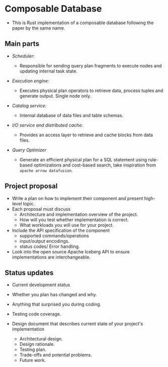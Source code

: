 # Composable Database

- This is Rust implementation of a composable database following the paper by the same name.

## Main parts

- *Scheduler:* 
  - Responsible for sending query plan fragments to execute nodes and updating internal task state.

- *Execution engine:* 
  - Executes physical plan operators to retrieve data, process tuples and generate output. Single node only.

- *Catalog service:* 
  - Internal database of data files and table schemas.

- *I/O service and distributed cache:* 
  - Provides an access layer to retrieve and cache blocks from data files.

- *Query Optimizer*
  - Generate an efficient physical plan for a SQL statement using rule-based optimizations and cost-based search, take inspiration from `apache arrow datafusion`.

## Project proposal

- Write a plan on how to implement their component and present high-level topic.
- Each proposal must discuss
  - Architecture and implementation overview of the project.
  - How will you test whether implementation is correct.
  - What workloads you will use for your project.
- Include the API specification of the component
  - supported commands/operations
  - input/output encodings.
  - status codes/ Error handling.
- Look into the open source Apache Iceberg API to ensure implementations are interchangeable.

## Status updates

- Current development status
- Whether you plan has changed and why.
- Anything that surprised you during coding.
- Testing code coverage.

- Design document that describes current state of your project's implementation
  - Architectural design.
  - Design rationale.
  - Testing plan.
  - Trade-offs and potential problems.
  - Future work.
